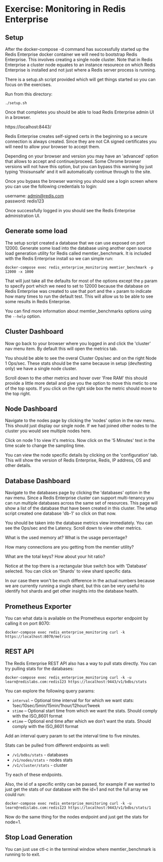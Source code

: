 # Exercise: Monitoring in Redis Enterprise

## Setup
After the docker-compose -d command has successfully started up the Redis Enterprise docker container we will need to bootstrap Redis Enterprise.  This involves creating a single node cluster.  Note that in Redis Enterprise a cluster node equates to an instance resourece on which Redis Enterprise is installed and not just where a Redis server process is running.

There is a setup.sh script provided which will get things started so you can focus on the exercises.

Run from this directory:

```
./setup.sh
```

Once that completes you should be able to load Redis Enterprise admin UI in a browser.

https://localhost:8443/

Redis Enterprise creates self-signed certs in the beginning so a secure connection is always created.  Since they are not CA signed certificates you will need to allow your browser to accept them.

Depending on your browser and version you may have an 'advanced' option that allows to accept and continue/proceed.  Some Chrome browser versions will not have this option, but you can bypass this warning by just typing 'thisisunsafe' and it will automatically continue through to the site.

Once you bypass the browser warning you should see a login screen where you can use the following credentials to login:

username: admin@redis.com  
password: redis123

Once successfully logged in you should see the Redis Enterprise administration UI.


## Generate some load

The setup script created a database that we can use exposed on port 12000.  Generate some load into the database using another open source load generation utility for Redis called memtier_benchmark.  It is included with the Redis Enterprise install so we can simple run:

```
docker-compose exec redis_enterprise_monitoring memtier_benchmark -p 12000 -x 1000
```

That will just take all the defaults for most of the options except the `p` param to specify port which we need to set to 12000 because the database on Redis Enterprise was created to use that port and the `x` param to indicate how many times to run the default test.  This will allow us to be able to see some results in Redis Enterprise.

You can find more information about memtier_benchmarks options using the `--help` option.

## Cluster Dashboard

Now go back to your browser where you logged in and click the 'cluster' nav menu item. By default this will open the metrics tab.

You should be able to see the overal Cluster Ops/sec and on the right Node 1 Ops/sec.  These stats should be the same because in setup (dev/testing only) we have a single node cluster.

Scroll down to the other metrics and hover over 'Free RAM' this should provide a little more detail and give you the option to move this metic to one of the top spots.  If you click on the right side box the metric should move to the top right.

## Node Dashboard

Navigate to the nodes page by clicking the 'nodes' option in the nav menu.  This should just display our single node. If we had joined other nodes to the cluster you would see multiple nodes here.

Click on node 1 to view it's metrics.  Now click on the '5 Minutes' text in the time scale to change the sampling time.

You can view the node specific details by clicking on the 'configuration' tab. This will show the version of Redis Enterprise, Redis, IP address, OS and other details.

## Database Dashboard

Navigate to the databases page by clicking the 'databases' option in the nav menu.  Since a Redis Enterprise cluster can support multi-tenancy you can run multiple databases across the same set of resources.  This page will show a list of the database that have been created in this cluster.  The setup script created one database 'db-1' so click on that now.

You should be taken into the database metrics view immediately.  You can see the Ops/sec and the Latency.  Scroll down to view other metrics.

What is the used memory at?  What is the usage percentage?

How many connections are you getting from the memtier utility?

What are the total keys?  How about your hit ratio?

Notice at the top there is a rectangular blue switch box with 'Database' selected.  You can click on 'Shards' to view shard specific data.  

In our case there won't be much difference in the actual numbers because we are currently running a single shard, but this can be very useful to identify hot shards and get other insights into the database health.

## Prometheus Exporter

You can what data is available on the Prometheus exporter endpoint by calling it on port 8070:

```
docker-compose exec redis_enterprise_monitoring curl -k https://localhost:8070/metrics
```

## REST API

The Redis Enterprise REST API also has a way to pull stats directly.  You can try pulling stats for the databases:

```
docker-compose exec redis_enterprise_monitoring curl -k -u learn@redislabs.com:redis123 https://localhost:9443/v1/bdbs/stats
```

You can explore the following query params:

* `interval` – Optional time interval for for which we want stats: 1sec/10sec/5min/15min/1hour/12hour/1week
* `stime` – Optional start time from which we want the stats. Should comply with the ISO_8601 format
* `etime` –
Optional end time after which we don’t want the stats. Should comply with the ISO_8601 format

Add an interval query param to set the interval time to five minutes.

Stats can be pulled from different endpoints as well:

* `/v1/bdbs/stats` - databases
* `/v1/nodes/stats` - nodes stats
* `/v1/cluster/stats` - cluster

Try each of these endpoints.

Also, the id of a specific entity can be passed, for example if we wanted to just get the stats of our database with the id=1 and not the full array we could run:

```
docker-compose exec redis_enterprise_monitoring curl -k -u learn@redislabs.com:redis123 https://localhost:9443/v1/bdbs/stats/1
```

Now do the same thing for the nodes endpoint and just get the stats for node=1.

## Stop Load Generation

You can just use ctl-c in the terminal window where memtier_benchmark is running to to exit.